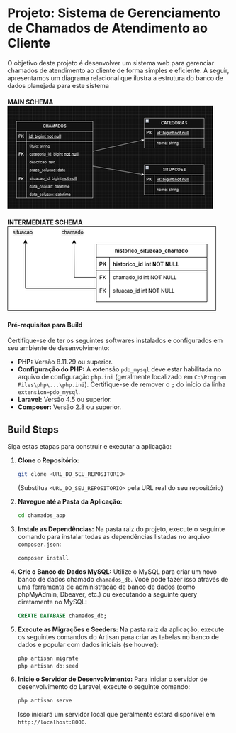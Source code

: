 # Projeto: Sistema de Gerenciamento de Chamados de Atendimento ao Cliente

O objetivo deste projeto é desenvolver um sistema web para gerenciar chamados de atendimento ao cliente de forma simples e eficiente. A seguir, apresentamos um diagrama relacional que ilustra a estrutura do banco de dados planejada para este sistema

#### MAIN SCHEMA	 ![Diagrama Relacional](./public/relational-diagram.png)

#### INTERMEDIATE SCHEMA	 ![Diagrama Relacional](./public/historico_situacao_chamado.png)

#### Pré-requisitos para Build

Certifique-se de ter os seguintes softwares instalados e configurados em seu ambiente de desenvolvimento:

- **PHP:** Versão 8.11.29 ou superior.
- **Configuração do PHP:** A extensão `pdo_mysql` deve estar habilitada no arquivo de configuração `php.ini` (geralmente localizado em `C:\Program Files\php\...\php.ini`). Certifique-se de remover o `;` do início da linha `extension=pdo_mysql`.
- **Laravel:** Versão 4.5 ou superior.
- **Composer:** Versão 2.8 ou superior.

## Build Steps

Siga estas etapas para construir e executar a aplicação:

1. **Clone o Repositório:**

   ```bash
   git clone <URL_DO_SEU_REPOSITORIO>
   ```
   (Substitua `<URL_DO_SEU_REPOSITORIO>` pela URL real do seu repositório)
2. **Navegue até a Pasta da Aplicação:**

   ```bash
   cd chamados_app
   ```
3. **Instale as Dependências:**
   Na pasta raiz do projeto, execute o seguinte comando para instalar todas as dependências listadas no arquivo `composer.json`:

   ```bash
   composer install
   ```
4. **Crie o Banco de Dados MySQL:**
   Utilize o MySQL para criar um novo banco de dados chamado `chamados_db`. Você pode fazer isso através de uma ferramenta de administração de banco de dados (como phpMyAdmin, Dbeaver, etc.) ou executando a seguinte query diretamente no MySQL:

   ```sql
   CREATE DATABASE chamados_db;
   ```
5. **Execute as Migrações e Seeders:**
   Na pasta raiz da aplicação, execute os seguintes comandos do Artisan para criar as tabelas no banco de dados e popular com dados iniciais (se houver):

   ```bash
   php artisan migrate
   php artisan db:seed
   ```
6. **Inicie o Servidor de Desenvolvimento:**
   Para iniciar o servidor de desenvolvimento do Laravel, execute o seguinte comando:

   ```bash
   php artisan serve
   ```
   Isso iniciará um servidor local que geralmente estará disponível em `http://localhost:8000`.
